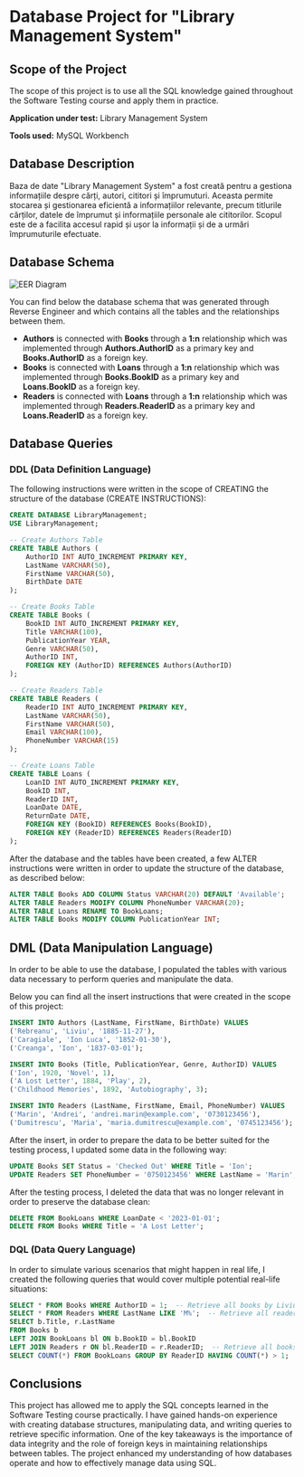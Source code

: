 # Database Project for "Library Management System"

## Scope of the Project
The scope of this project is to use all the SQL knowledge gained throughout the Software Testing course and apply them in practice.

**Application under test:** Library Management System

**Tools used:** MySQL Workbench

## Database Description
Baza de date "Library Management System" a fost creată pentru a gestiona informațiile despre cărți, autori, cititori și împrumuturi. Aceasta permite stocarea și gestionarea eficientă a informațiilor relevante, precum titlurile cărților, datele de împrumut și informațiile personale ale cititorilor. Scopul este de a facilita accesul rapid și ușor la informații și de a urmări împrumuturile efectuate.

## Database Schema

![EER Diagram](https://github.com/user-attachments/assets/1a90b1ce-b1f0-46cf-8920-c507b98bbc94)

You can find below the database schema that was generated through Reverse Engineer and which contains all the tables and the relationships between them.

- **Authors** is connected with **Books** through a **1:n** relationship which was implemented through **Authors.AuthorID** as a primary key and **Books.AuthorID** as a foreign key.
- **Books** is connected with **Loans** through a **1:n** relationship which was implemented through **Books.BookID** as a primary key and **Loans.BookID** as a foreign key.
- **Readers** is connected with **Loans** through a **1:n** relationship which was implemented through **Readers.ReaderID** as a primary key and **Loans.ReaderID** as a foreign key.

## Database Queries

### DDL (Data Definition Language)
The following instructions were written in the scope of CREATING the structure of the database (CREATE INSTRUCTIONS):

```sql
CREATE DATABASE LibraryManagement;
USE LibraryManagement;

-- Create Authors Table
CREATE TABLE Authors (
    AuthorID INT AUTO_INCREMENT PRIMARY KEY,
    LastName VARCHAR(50),
    FirstName VARCHAR(50),
    BirthDate DATE
);

-- Create Books Table
CREATE TABLE Books (
    BookID INT AUTO_INCREMENT PRIMARY KEY,
    Title VARCHAR(100),
    PublicationYear YEAR,
    Genre VARCHAR(50),
    AuthorID INT,
    FOREIGN KEY (AuthorID) REFERENCES Authors(AuthorID)
);

-- Create Readers Table
CREATE TABLE Readers (
    ReaderID INT AUTO_INCREMENT PRIMARY KEY,
    LastName VARCHAR(50),
    FirstName VARCHAR(50),
    Email VARCHAR(100),
    PhoneNumber VARCHAR(15)
);

-- Create Loans Table
CREATE TABLE Loans (
    LoanID INT AUTO_INCREMENT PRIMARY KEY,
    BookID INT,
    ReaderID INT,
    LoanDate DATE,
    ReturnDate DATE,
    FOREIGN KEY (BookID) REFERENCES Books(BookID),
    FOREIGN KEY (ReaderID) REFERENCES Readers(ReaderID)
);
```
After the database and the tables have been created, a few ALTER instructions were written in order to update the structure of the database, as described below:
```sql
ALTER TABLE Books ADD COLUMN Status VARCHAR(20) DEFAULT 'Available';
ALTER TABLE Readers MODIFY COLUMN PhoneNumber VARCHAR(20);
ALTER TABLE Loans RENAME TO BookLoans;
ALTER TABLE Books MODIFY COLUMN PublicationYear INT;
```

## DML (Data Manipulation Language)
In order to be able to use the database, I populated the tables with various data necessary to perform queries and manipulate the data.

Below you can find all the insert instructions that were created in the scope of this project:

```sql
INSERT INTO Authors (LastName, FirstName, BirthDate) VALUES
('Rebreanu', 'Liviu', '1885-11-27'),
('Caragiale', 'Ion Luca', '1852-01-30'),
('Creanga', 'Ion', '1837-03-01');

INSERT INTO Books (Title, PublicationYear, Genre, AuthorID) VALUES
('Ion', 1920, 'Novel', 1),
('A Lost Letter', 1884, 'Play', 2),
('Childhood Memories', 1892, 'Autobiography', 3);

INSERT INTO Readers (LastName, FirstName, Email, PhoneNumber) VALUES
('Marin', 'Andrei', 'andrei.marin@example.com', '0730123456'),
('Dumitrescu', 'Maria', 'maria.dumitrescu@example.com', '0745123456');
```
After the insert, in order to prepare the data to be better suited for the testing process, I updated some data in the following way:

```sql
UPDATE Books SET Status = 'Checked Out' WHERE Title = 'Ion';
UPDATE Readers SET PhoneNumber = '0750123456' WHERE LastName = 'Marin';
```

After the testing process, I deleted the data that was no longer relevant in order to preserve the database clean:

```sql
DELETE FROM BookLoans WHERE LoanDate < '2023-01-01';
DELETE FROM Books WHERE Title = 'A Lost Letter';
```

### DQL (Data Query Language)
In order to simulate various scenarios that might happen in real life, I created the following queries that would cover multiple potential real-life situations:
```sql
SELECT * FROM Books WHERE AuthorID = 1;  -- Retrieve all books by Liviu Rebreanu
SELECT * FROM Readers WHERE LastName LIKE 'M%';  -- Retrieve all readers with last name starting with 'M'
SELECT b.Title, r.LastName 
FROM Books b 
LEFT JOIN BookLoans bl ON b.BookID = bl.BookID 
LEFT JOIN Readers r ON bl.ReaderID = r.ReaderID;  -- Retrieve all books and their readers (if any)
SELECT COUNT(*) FROM BookLoans GROUP BY ReaderID HAVING COUNT(*) > 1;  -- Count of loans per reader
```

## Conclusions
This project has allowed me to apply the SQL concepts learned in the Software Testing course practically. I have gained hands-on experience with creating database structures, manipulating data, and writing queries to retrieve specific information. One of the key takeaways is the importance of data integrity and the role of foreign keys in maintaining relationships between tables. The project enhanced my understanding of how databases operate and how to effectively manage data using SQL.
